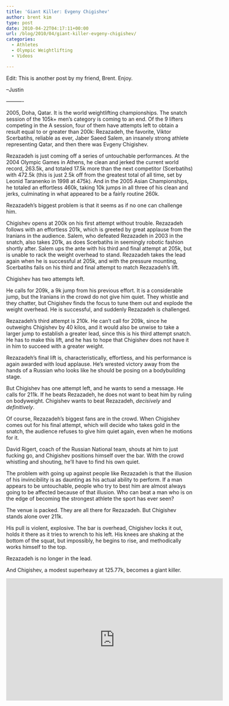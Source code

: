 ```yaml
---
title: 'Giant Killer: Evgeny Chigishev'
author: brent kim
type: post
date: 2010-04-22T04:17:11+00:00
url: /blog/2010/04/giant-killer-evgeny-chigishev/
categories:
  - Athletes
  - Olympic Weightlifting
  - Videos

---
```

Edit: This is another post by my friend, Brent. Enjoy.
  
&#8211;Justin
  
&#8212;&#8212;&#8212;-
  

  
2005, Doha, Qatar. It is the world weightlifting championships. The snatch session of the 105k+ men&#8217;s category is coming to an end. Of the 9 lifters competing in the A session, four of them have attempts left to obtain a result equal to or greater than 200k: Rezazadeh, the favorite, Viktor Scerbatihs, reliable as ever, Jaber Saeed Salem, an insanely strong athlete representing Qatar, and then there was Evgeny Chigishev.
  

  
Rezazadeh is just coming off a series of untouchable performances. At the 2004 Olympic Games in Athens, he clean and jerked the current world record, 263.5k, and totaled 17.5k more than the next competitor (Scerbatihs) with 472.5k (this is just 2.5k off from the greatest total of all time, set by Leonid Taranenko in 1998 at 475k). And in the 2005 Asian Championships, he totaled an effortless 460k, taking 10k jumps in all three of his clean and jerks, culminating in what appeared to be a fairly routine 260k.
  

  
Rezazadeh&#8217;s biggest problem is that it seems as if no one can challenge him.
  

  
Chigishev opens at 200k on his first attempt without trouble. Rezazadeh follows with an effortless 201k, which is greeted by great applause from the Iranians in the audience. Salem, who defeated Rezazadeh in 2003 in the snatch, also takes 201k, as does Scerbatihs in seemingly robotic fashion shortly after. Salem ups the ante with his third and final attempt at 205k, but is unable to rack the weight overhead to stand. Rezazadeh takes the lead again when he is successful at 205k, and with the pressure mounting, Scerbatihs fails on his third and final attempt to match Rezazadeh&#8217;s lift.
  

  
Chigishev has two attempts left.
  

  
He calls for 209k, a 9k jump from his previous effort. It is a considerable jump, but the Iranians in the crowd do not give him quiet. They whistle and they chatter, but Chigishev finds the focus to tune them out and explode the weight overhead. He is successful, and suddenly Rezazadeh is challenged.
  

  
Rezazadeh&#8217;s third attempt is 210k. He can&#8217;t call for 209k, since he outweighs Chigishev by 40 kilos, and it would also be unwise to take a larger jump to establish a greater lead, since this is his third attempt snatch. He has to make this lift, and he has to hope that Chigishev does not have it in him to succeed with a greater weight.
  

  
Rezazadeh&#8217;s final lift is, characteristically, effortless, and his performance is again awarded with loud applause. He&#8217;s wrested victory away from the hands of a Russian who looks like he should be posing on a bodybuilding stage.
  

  
But Chigishev has one attempt left, and he wants to send a message. He calls for 211k. If he beats Rezazadeh, he does not want to beat him by ruling on bodyweight. Chigishev wants to beat Rezazadeh, _decisively_ and _definitively_.
  

  
Of course, Rezazadeh&#8217;s biggest fans are in the crowd. When Chigishev comes out for his final attempt, which will decide who takes gold in the snatch, the audience refuses to give him quiet again, even when he motions for it.
  

  
David Rigert, coach of the Russian National team, shouts at him to just fucking go, and Chigishev positions himself over the bar. With the crowd whistling and shouting, he&#8217;ll have to find his own quiet.
  

  
The problem with going up against people like Rezazadeh is that the illusion of his invincibility is as daunting as his actual ability to perform. If a man appears to be untouchable, people who try to best him are almost always going to be affected because of that illusion. Who can beat a man who is on the edge of becoming the strongest athlete the sport has ever seen?
  

  
The venue is packed. They are all there for Rezazadeh. But Chigishev stands alone over 211k.
  

  
His pull is violent, explosive. The bar is overhead, Chigishev locks it out, holds it there as it tries to wrench to his left. His knees are shaking at the bottom of the squat, but impossibly, he begins to rise, and methodically works himself to the top.
  

  
Rezazadeh is no longer in the lead.
  

  
And Chigishev, a modest superheavy at 125.77k, becomes a giant killer.
  

  
<span class="embed-youtube" style="text-align:center; display: block;"><iframe class='youtube-player' type='text/html' width='584' height='329' src='https://www.youtube.com/embed/aPfHtLdduD4?version=3&#038;rel=1&#038;fs=1&#038;autohide=2&#038;showsearch=0&#038;showinfo=1&#038;iv_load_policy=1&#038;wmode=transparent' allowfullscreen='true' style='border:0;'></iframe></span>